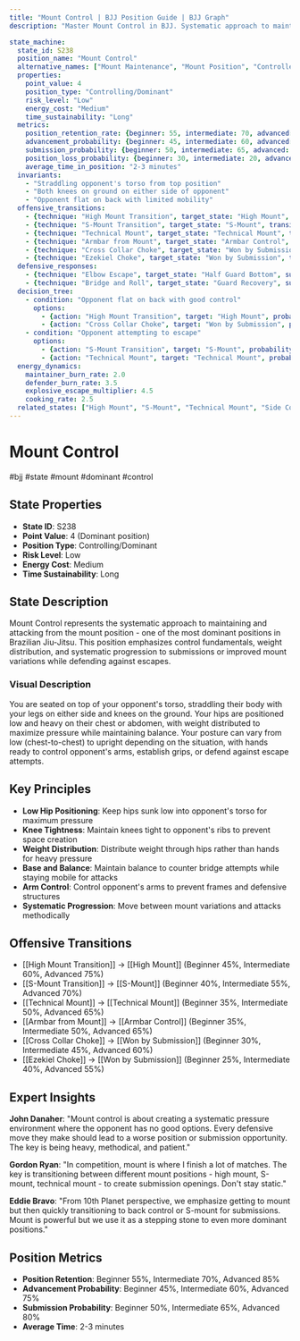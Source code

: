 ```yaml
---
title: "Mount Control | BJJ Position Guide | BJJ Graph"
description: "Master Mount Control in BJJ. Systematic approach to maintaining and attacking from mount position. Success rates: Beginner 55%, Intermediate 70%, Advanced 85%."

state_machine:
  state_id: S238
  position_name: "Mount Control"
  alternative_names: ["Mount Maintenance", "Mount Position", "Controlled Mount"]
  properties:
    point_value: 4
    position_type: "Controlling/Dominant"
    risk_level: "Low"
    energy_cost: "Medium"
    time_sustainability: "Long"
  metrics:
    position_retention_rate: {beginner: 55, intermediate: 70, advanced: 85}
    advancement_probability: {beginner: 45, intermediate: 60, advanced: 75}
    submission_probability: {beginner: 50, intermediate: 65, advanced: 80}
    position_loss_probability: {beginner: 30, intermediate: 20, advanced: 10}
    average_time_in_position: "2-3 minutes"
  invariants:
    - "Straddling opponent's torso from top position"
    - "Both knees on ground on either side of opponent"
    - "Opponent flat on back with limited mobility"
  offensive_transitions:
    - {technique: "High Mount Transition", target_state: "High Mount", transition_id: "T380", success_rate: {beginner: 45, intermediate: 60, advanced: 75}}
    - {technique: "S-Mount Transition", target_state: "S-Mount", transition_id: "T381", success_rate: {beginner: 40, intermediate: 55, advanced: 70}}
    - {technique: "Technical Mount", target_state: "Technical Mount", transition_id: "T382", success_rate: {beginner: 35, intermediate: 50, advanced: 65}}
    - {technique: "Armbar from Mount", target_state: "Armbar Control", transition_id: "T383", success_rate: {beginner: 35, intermediate: 50, advanced: 65}}
    - {technique: "Cross Collar Choke", target_state: "Won by Submission", transition_id: "T384", success_rate: {beginner: 30, intermediate: 45, advanced: 60}}
    - {technique: "Ezekiel Choke", target_state: "Won by Submission", transition_id: "T385", success_rate: {beginner: 25, intermediate: 40, advanced: 55}}
  defensive_responses:
    - {technique: "Elbow Escape", target_state: "Half Guard Bottom", success_rate: 25}
    - {technique: "Bridge and Roll", target_state: "Guard Recovery", success_rate: 20}
  decision_tree:
    - condition: "Opponent flat on back with good control"
      options:
        - {action: "High Mount Transition", target: "High Mount", probability: 60}
        - {action: "Cross Collar Choke", target: "Won by Submission", probability: 45}
    - condition: "Opponent attempting to escape"
      options:
        - {action: "S-Mount Transition", target: "S-Mount", probability: 55}
        - {action: "Technical Mount", target: "Technical Mount", probability: 50}
  energy_dynamics:
    maintainer_burn_rate: 2.0
    defender_burn_rate: 3.5
    explosive_escape_multiplier: 4.5
    cooking_rate: 2.5
  related_states: ["High Mount", "S-Mount", "Technical Mount", "Side Control", "Back Control"]
---
```


# Mount Control
#bjj #state #mount #dominant #control

## State Properties
- **State ID**: S238
- **Point Value**: 4 (Dominant position)
- **Position Type**: Controlling/Dominant
- **Risk Level**: Low
- **Energy Cost**: Medium
- **Time Sustainability**: Long

## State Description
Mount Control represents the systematic approach to maintaining and attacking from the mount position - one of the most dominant positions in Brazilian Jiu-Jitsu. This position emphasizes control fundamentals, weight distribution, and systematic progression to submissions or improved mount variations while defending against escapes.

### Visual Description
You are seated on top of your opponent's torso, straddling their body with your legs on either side and knees on the ground. Your hips are positioned low and heavy on their chest or abdomen, with weight distributed to maximize pressure while maintaining balance. Your posture can vary from low (chest-to-chest) to upright depending on the situation, with hands ready to control opponent's arms, establish grips, or defend against escape attempts.

## Key Principles
- **Low Hip Positioning**: Keep hips sunk low into opponent's torso for maximum pressure
- **Knee Tightness**: Maintain knees tight to opponent's ribs to prevent space creation
- **Weight Distribution**: Distribute weight through hips rather than hands for heavy pressure
- **Base and Balance**: Maintain balance to counter bridge attempts while staying mobile for attacks
- **Arm Control**: Control opponent's arms to prevent frames and defensive structures
- **Systematic Progression**: Move between mount variations and attacks methodically

## Offensive Transitions
- [[High Mount Transition]] → [[High Mount]] (Beginner 45%, Intermediate 60%, Advanced 75%)
- [[S-Mount Transition]] → [[S-Mount]] (Beginner 40%, Intermediate 55%, Advanced 70%)
- [[Technical Mount]] → [[Technical Mount]] (Beginner 35%, Intermediate 50%, Advanced 65%)
- [[Armbar from Mount]] → [[Armbar Control]] (Beginner 35%, Intermediate 50%, Advanced 65%)
- [[Cross Collar Choke]] → [[Won by Submission]] (Beginner 30%, Intermediate 45%, Advanced 60%)
- [[Ezekiel Choke]] → [[Won by Submission]] (Beginner 25%, Intermediate 40%, Advanced 55%)

## Expert Insights
**John Danaher**: "Mount control is about creating a systematic pressure environment where the opponent has no good options. Every defensive move they make should lead to a worse position or submission opportunity. The key is being heavy, methodical, and patient."

**Gordon Ryan**: "In competition, mount is where I finish a lot of matches. The key is transitioning between different mount positions - high mount, S-mount, technical mount - to create submission openings. Don't stay static."

**Eddie Bravo**: "From 10th Planet perspective, we emphasize getting to mount but then quickly transitioning to back control or S-mount for submissions. Mount is powerful but we use it as a stepping stone to even more dominant positions."

## Position Metrics
- **Position Retention**: Beginner 55%, Intermediate 70%, Advanced 85%
- **Advancement Probability**: Beginner 45%, Intermediate 60%, Advanced 75%
- **Submission Probability**: Beginner 50%, Intermediate 65%, Advanced 80%
- **Average Time**: 2-3 minutes
